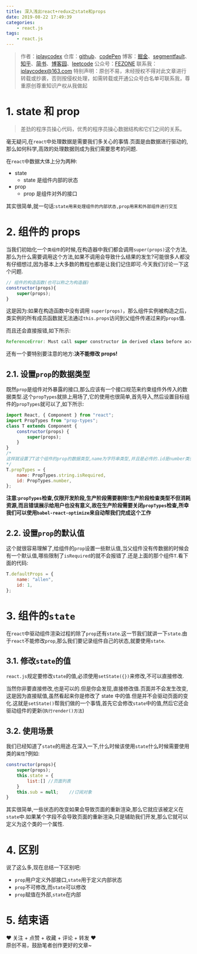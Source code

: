 ```yaml
---
title: 深入浅出react+redux之state和props
date: 2019-08-22 17:49:39
categories:
    - react.js
tags:
    - react.js
---
```


> 作者：[iplaycodex](http://iplaycodex.com)
> 仓库：[github](https://github.com/iplaycodex)、[codePen](https://codepen.io/iplaycodex)
> 博客：[掘金](https://juejin.im/user/3597257774478359)、[segmentfault](https://segmentfault.com/u/iplaycodex)、[知乎](https://www.zhihu.com/people/CallMeAllenLliu)、[简书](https://www.jianshu.com/u/9cd27f169c7e)、[博客园](https://www.cnblogs.com/)、[leetcode](https://leetcode-cn.com/u/iplaycodex/)
> 公众号：[FEZONE](http://iplaycodex.com)
> 联系我：[iplaycodex@163.com](iplaycodex@163.com)
> 特别声明：原创不易，未经授权不得对此文章进行转载或抄袭，否则按侵权处理，如需转载或开通公众号白名单可联系我，尊重原创尊重知识产权从我做起

# 1. state 和 prop

> 差劲的程序员操心代码，优秀的程序员操心数据结构和它们之间的关系。

毫无疑问,在`react`中处理数据是需要我们多关心的事情.页面是由数据进行驱动的,那么如何科学,高效的处理数据则成为我们需要思考的问题.

在`react`中数据大体上分为两种:

-   state
    -   state 是组件内部的状态
-   prop
    -   prop 是组件对外的接口

其实很简单,就一句话:`state用来处理组件的内部状态,prop用来和外部组件进行交互`

<!--more-->

# 2. 组件的 props

当我们初始化一个`类组件`的时候,在构造器中我们都会调用`super(props)`这个方法,那么为什么需要调用这个方法,如果不调用会导致什么结果的发生?可能很多人都没有仔细想过,因为基本上大多数的教程也都是让我们记住即可.今天我们讨论一下这个问题.

```javascript
// 组件的构造函数(也可以称之为构造器)
constructor(props){
    super(props);
}
```

这是因为:如果在构造函数中没有调用 `super(props)`，那么组件实例被构造之后，类实例的所有成员函数就无法通过`this.props`访问到父组件传递过来的`props`值.

而且还会直接报错,如下所示:

```javascript
ReferenceError: Must call super constructor in derived class before accessing 'this' or returning from derived constructor
```

还有一个要特别要注意的地方:**决不能修改 props!**

## 2.1. 设置`prop`的数据类型

既然`prop`是组件对外暴露的接口,那么应该有一个接口规范来约束组件外传入的数据类型.这个`propTypes`就排上用场了,它的使用也很简单,首先导入,然后设置目标组件的`propTypes`就可以了,如下所示:

```javascript
import React, { Component } from "react";
import PropTypes from "prop-types";
class T extends Component {
    constructor(props) {
        super(props);
    }
}
/*
这样就设置了T这个组件的prop的数据类型,name为字符串类型,并且是必传的.id是number类型,非必须
*/
T.propTypes = {
    name: PropTypes.string.isRequired,
    id: PropTypes.number,
};
```

**注意:`propTypes`检查,仅限开发阶段,生产阶段需要剔除!生产阶段检查类型不但消耗资源,而且错误展示给用户也没有意义,故在生产阶段需要关闭`propTypes`检查,所幸我们可以使用`babel-react-optimize`来自动帮我们完成这个工作**

## 2.2. 设置`prop`的默认值

这个就很容易理解了,给组件的`prop`设置一些默认值,当父组件没有传数据的时候会有一个默认值,哪些限制了`isRequired`的就不会报错了.还是上面的那个组件`T`.看下面的代码:

```javascript
T.defaultProps = {
    name: "allen",
    id: 1,
};
```

# 3. 组件的`state`

在`react`中驱动组件渲染过程的除了`prop`还有`state`.这一节我们就讲一下`state`.由于`react`不能修改`prop`,那么我们要记录组件自己的状态,就要使用`state`.

## 3.1. 修改`state`的值

`react.js`规定要修改`state`的值,必须使用`setState({})`来修改,不可以直接修改.

当然你非要直接修改,也是可以的.但是你会发现,直接修改值.页面并不会发生改变,这是因为直接赋值,虽然看起来你是修改了 state 中的值.但是并不会驱动页面的变化.这就是`setState()`帮我们做的一个事情,首先它会修改`state`中的值,然后它还会驱动组件的更新(`执行render()方法`)

## 3.2. 使用场景

我们已经知道了`state`的用途.在深入一下,什么时候该使用`state`什么时候需要使用类的`属性`?例如:

```javascript
constructor(props){
    super(props);
    this.state = {
        list:[] //页面列表
    }
    this.sub = null;    //订阅对象
}
```

其实很简单,一些状态的改变如果会导致页面的重新渲染,那么它就应该被定义在`state`中.如果某个字段不会导致页面的重新渲染,只是辅助我们开发,那么它就可以定义为这个类的一个属性.

# 4. 区别

说了这么多,现在总结一下区别吧:

-   `prop`用户定义外部接口,`state`用于定义内部状态
-   `prop`不可修改,而`state`可以修改
-   `prop`赋值在外部,`state`在内部

# 5. 结束语

❤️ 关注 + 点赞 + 收藏 + 评论 + 转发 ❤️ <br/>原创不易，鼓励笔者创作更好的文章~


<link rel="stylesheet" href="https://unpkg.com/gitalk/dist/gitalk.css">
<script src="https://unpkg.com/gitalk@latest/dist/gitalk.min.js"></script>

<div id="gitalk-container"></div>     
<script type="text/javascript">
    var gitalk = new Gitalk({
    // gitalk的主要参数
      clientID: `e4890482436f9cd96039`,
      clientSecret: `0425bf39d0c5cdedf4ae60a72fbd7a3d58d7d99e`,
      repo: `codeCheeseIssues`,
      owner: 'wawsc5354524',
      admin: ['wawsc5354524'],
      id: 'react-shenruqianchu-3-state-prop',
        });
      gitalk.render('gitalk-container');
</script>

